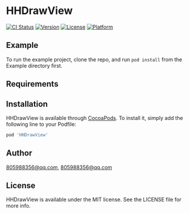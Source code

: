 # HHDrawView

[![CI Status](https://img.shields.io/travis/805988356@qq.com/HHDrawView.svg?style=flat)](https://travis-ci.org/805988356@qq.com/HHDrawView)
[![Version](https://img.shields.io/cocoapods/v/HHDrawView.svg?style=flat)](https://cocoapods.org/pods/HHDrawView)
[![License](https://img.shields.io/cocoapods/l/HHDrawView.svg?style=flat)](https://cocoapods.org/pods/HHDrawView)
[![Platform](https://img.shields.io/cocoapods/p/HHDrawView.svg?style=flat)](https://cocoapods.org/pods/HHDrawView)

## Example

To run the example project, clone the repo, and run `pod install` from the Example directory first.

## Requirements

## Installation

HHDrawView is available through [CocoaPods](https://cocoapods.org). To install
it, simply add the following line to your Podfile:

```ruby
pod 'HHDrawView'
```

## Author

805988356@qq.com, 805988356@qq.com

## License

HHDrawView is available under the MIT license. See the LICENSE file for more info.
